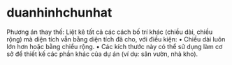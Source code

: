 # duanhinhchunhat
Phương án thay thế: Liệt kê tất cả các cách bố trí khác (chiều dài, chiều rộng) mà diện tích vẫn bằng diện tích đã cho, với điều kiện: • Chiều dài luôn lớn hơn hoặc bằng chiều rộng. • Các kích thước này có thể sử dụng làm cơ sở để thiết kế các phần khác của dự án (ví dụ: sân vườn, nhà kho). 
